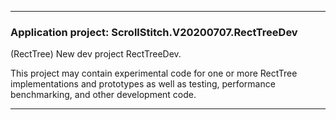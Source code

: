 ﻿---

### Application project: ScrollStitch.V20200707.RectTreeDev

(RectTree) New dev project RectTreeDev. 

This project may contain experimental code for one or more RectTree implementations and 
prototypes as well as testing, performance benchmarking, and other development code.

---
